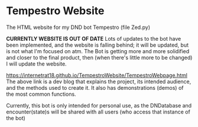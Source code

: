 # Tempestro Website
The HTML website for my DND bot Tempestro (file Zed.py)

**CURRENTLY WEBSITE IS OUT OF DATE**
Lots of updates to the bot have been implemented, and the website is falling behind; it will be updated, but is not what I'm focused on atm.
The Bot is getting more and more solidified and closer to the final product, then (when there's little more to be changed) I will update the website.

https://internetrat18.github.io/TempestroWebsite/TempestroWebpage.html
The above link is a dev blog that explains the project, its intended audience, and the methods used to create it. 
It also has demonstrations (demos) of the most common functions. 

Currently, this bot is only intended for personal use, as the DNDatabase and encounter(state)s will be shared with all users (who access that instance of the bot)
